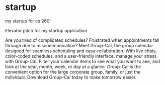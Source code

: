 # startup
my startup for cs 260!

Elevator pitch for my startup application


Are you tired of complicated schedules? Frustrated when appointments fall through due to miscommunication? Meet Group-Cal, the group calendar designed for seamless scheduling and easy collaboration. With live chats, color-coded schedules, and a user-friendly interface, manage your stress with Group-Cal. Filter your calendar items to see what you want to see, and look at the year, month, week, or day at a glance. Group-Cal is the convenient option for the large corporate group, family, or just the individual. Download Group-Cal today to make tomorrow easier.
